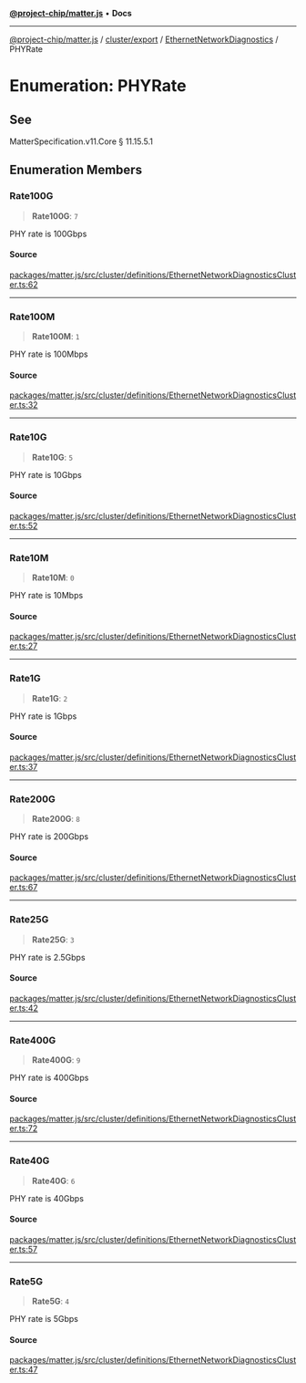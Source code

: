 [**@project-chip/matter.js**](../../../../../README.md) • **Docs**

***

[@project-chip/matter.js](../../../../../modules.md) / [cluster/export](../../../README.md) / [EthernetNetworkDiagnostics](../README.md) / PHYRate

# Enumeration: PHYRate

## See

MatterSpecification.v11.Core § 11.15.5.1

## Enumeration Members

### Rate100G

> **Rate100G**: `7`

PHY rate is 100Gbps

#### Source

[packages/matter.js/src/cluster/definitions/EthernetNetworkDiagnosticsCluster.ts:62](https://github.com/project-chip/matter.js/blob/7a8cbb56b87d4ccf34bec5a9a95ab40a1711324f/packages/matter.js/src/cluster/definitions/EthernetNetworkDiagnosticsCluster.ts#L62)

***

### Rate100M

> **Rate100M**: `1`

PHY rate is 100Mbps

#### Source

[packages/matter.js/src/cluster/definitions/EthernetNetworkDiagnosticsCluster.ts:32](https://github.com/project-chip/matter.js/blob/7a8cbb56b87d4ccf34bec5a9a95ab40a1711324f/packages/matter.js/src/cluster/definitions/EthernetNetworkDiagnosticsCluster.ts#L32)

***

### Rate10G

> **Rate10G**: `5`

PHY rate is 10Gbps

#### Source

[packages/matter.js/src/cluster/definitions/EthernetNetworkDiagnosticsCluster.ts:52](https://github.com/project-chip/matter.js/blob/7a8cbb56b87d4ccf34bec5a9a95ab40a1711324f/packages/matter.js/src/cluster/definitions/EthernetNetworkDiagnosticsCluster.ts#L52)

***

### Rate10M

> **Rate10M**: `0`

PHY rate is 10Mbps

#### Source

[packages/matter.js/src/cluster/definitions/EthernetNetworkDiagnosticsCluster.ts:27](https://github.com/project-chip/matter.js/blob/7a8cbb56b87d4ccf34bec5a9a95ab40a1711324f/packages/matter.js/src/cluster/definitions/EthernetNetworkDiagnosticsCluster.ts#L27)

***

### Rate1G

> **Rate1G**: `2`

PHY rate is 1Gbps

#### Source

[packages/matter.js/src/cluster/definitions/EthernetNetworkDiagnosticsCluster.ts:37](https://github.com/project-chip/matter.js/blob/7a8cbb56b87d4ccf34bec5a9a95ab40a1711324f/packages/matter.js/src/cluster/definitions/EthernetNetworkDiagnosticsCluster.ts#L37)

***

### Rate200G

> **Rate200G**: `8`

PHY rate is 200Gbps

#### Source

[packages/matter.js/src/cluster/definitions/EthernetNetworkDiagnosticsCluster.ts:67](https://github.com/project-chip/matter.js/blob/7a8cbb56b87d4ccf34bec5a9a95ab40a1711324f/packages/matter.js/src/cluster/definitions/EthernetNetworkDiagnosticsCluster.ts#L67)

***

### Rate25G

> **Rate25G**: `3`

PHY rate is 2.5Gbps

#### Source

[packages/matter.js/src/cluster/definitions/EthernetNetworkDiagnosticsCluster.ts:42](https://github.com/project-chip/matter.js/blob/7a8cbb56b87d4ccf34bec5a9a95ab40a1711324f/packages/matter.js/src/cluster/definitions/EthernetNetworkDiagnosticsCluster.ts#L42)

***

### Rate400G

> **Rate400G**: `9`

PHY rate is 400Gbps

#### Source

[packages/matter.js/src/cluster/definitions/EthernetNetworkDiagnosticsCluster.ts:72](https://github.com/project-chip/matter.js/blob/7a8cbb56b87d4ccf34bec5a9a95ab40a1711324f/packages/matter.js/src/cluster/definitions/EthernetNetworkDiagnosticsCluster.ts#L72)

***

### Rate40G

> **Rate40G**: `6`

PHY rate is 40Gbps

#### Source

[packages/matter.js/src/cluster/definitions/EthernetNetworkDiagnosticsCluster.ts:57](https://github.com/project-chip/matter.js/blob/7a8cbb56b87d4ccf34bec5a9a95ab40a1711324f/packages/matter.js/src/cluster/definitions/EthernetNetworkDiagnosticsCluster.ts#L57)

***

### Rate5G

> **Rate5G**: `4`

PHY rate is 5Gbps

#### Source

[packages/matter.js/src/cluster/definitions/EthernetNetworkDiagnosticsCluster.ts:47](https://github.com/project-chip/matter.js/blob/7a8cbb56b87d4ccf34bec5a9a95ab40a1711324f/packages/matter.js/src/cluster/definitions/EthernetNetworkDiagnosticsCluster.ts#L47)
